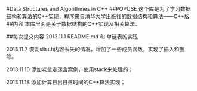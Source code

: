 #Data Structures and Algorithmes in C++
##POPUSE
这个库是为了学习数据结构和算法的C++实现，程序来自清华大学出版社的数据结构和算法——C++版
##内容
本库里面是关于数据结构的C++实现及相关算法。

##每次提交内容
2013.11.1 README.md 和 单链表的实现

2013.11.7 恢复sllst.h内容丢失的情况，增加了一些成员函数，实现了插入和删除。

2013.11.10 添加老鼠走迷宫案例，使用stack来处理的；

2013.11.18 添加计算日出日落时间的C++算法实现；
